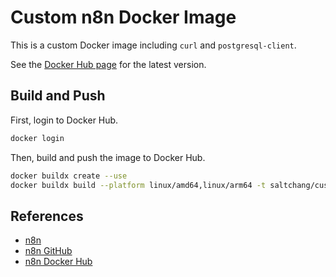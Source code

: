 # Custom n8n Docker Image

This is a custom Docker image including `curl` and `postgresql-client`.

See the [Docker Hub page](https://hub.docker.com/repository/docker/saltchang/custom-n8n/general) for the latest version.

## Build and Push

First, login to Docker Hub.

```bash
docker login
```

Then, build and push the image to Docker Hub.

```bash
docker buildx create --use
docker buildx build --platform linux/amd64,linux/arm64 -t saltchang/custom-n8n --push .
```

## References

- [n8n](https://n8n.io)
- [n8n GitHub](https://github.com/n8n-io/n8n)
- [n8n Docker Hub](https://hub.docker.com/r/n8nio/n8n)

